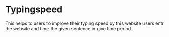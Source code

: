 # Typingspeed
This helps to users to improve their typing speed by this website users entr the website and time the given sentence in give time period .
